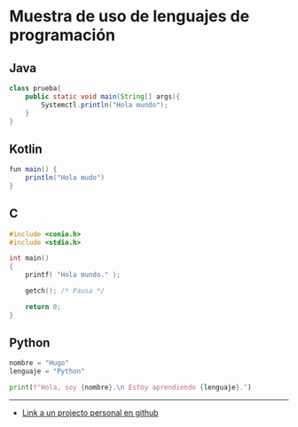 # Muestra de uso de lenguajes de programación


## Java
```java
class prueba{
    public static void main(String[] args){
        Systemctl.println("Hola mundo");
    }
}
```
## Kotlin
```java
fun main() {
    println("Hola mudo")
}

```

## C
```c
#include <conio.h>
#include <stdio.h>

int main()
{
    printf( "Hola mundo." );

    getch(); /* Pausa */

    return 0;
}
```
## Python
```python
nombre = "Hugo"
lenguaje = "Python"

print(f"Hola, soy {nombre}.\n Estoy aprendiendo {lenguaje}.")
```

---

- [Link a un projecto personal en github](https://github.com/tfHugo14/burgerwebsite)